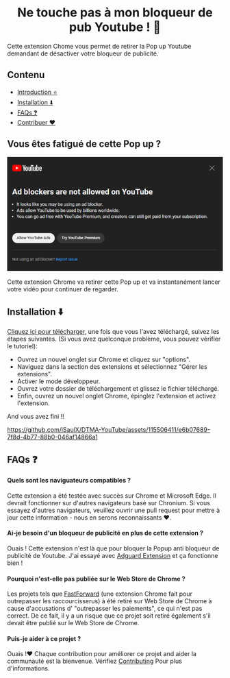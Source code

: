 <h1 align='center'>Ne touche pas à mon bloqueur de pub Youtube ! 🚫</h1>

Cette extension Chome vous permet de retirer la Pop up Youtube demandant de désactiver votre bloqueur de publicité.

## Contenu

- [Introduction ⭐](#vous-etes-fatigue-de-cette-pop-up)
- [Installation ⬇️](#installation-%EF%B8%8F)
- [FAQs ❓](#faqs-)
- [Contribuer ❤️](/CONTRIBUTING.md)

## Vous êtes fatigué de cette Pop up ?

![pop-up](/images/popUp.png)

Cette extension Chrome va retirer cette Pop up et va instantanément lancer votre vidéo pour continuer de regarder.

## Installation ⬇️

[Cliquez ici pour télécharger](https://github.com/iSaulX/DTMA-YouTube/releases/download/v1.2/source.v1.2.zip), une fois que vous l'avez téléchargé, suivez les étapes suivantes.
(Si vous avez quelconque problème, vous pouvez vérifier le tutoriel):

- Ouvrez un nouvel onglet sur Chrome et cliquez sur "options".
- Naviguez dans la section des extensions et sélectionnez "Gérer les extensions".
- Activer le mode développeur.
- Ouvrez votre dossier de téléchargement et glissez le fichier téléchargé.
- Enfin, ouvrez un nouvel onglet Chrome, épinglez l'extension et activez l'extension.

And vous avez fini !!

https://github.com/iSaulX/DTMA-YouTube/assets/115506411/e6b07689-7f8d-4b77-88b0-046af14866a1

## FAQs ❓

#### Quels sont les naviguateurs compatibles ?

Cette extension a été testée avec succès sur Chrome et Microsoft Edge. Il devrait fonctionner sur d'autres navigateurs basé sur Chronium. Si vous essayez d'autres navigateurs, veuillez ouvrir une pull request pour mettre à jour cette information - nous en serons reconnaissants ❤️.

#### Ai-je besoin d'un bloqueur de publicité en plus de cette extension ?

Ouais ! Cette extension n'est là que pour bloquer la Popup anti bloqueur de publicité de Youtube. J'ai essayé avec [Adguard Extension](https://adguard.com/es/welcome.html) et ça fonctionne bien !

#### Pourquoi n'est-elle pas publiée sur le Web Store de Chrome ?

Les projets tels que [FastForward](https://github.com/FastForwardTeam/FastForward) (une extension Chrome fait pour outrepasser les raccourcisserus) à été retiré sur Web Store de Chrome à cause d'accusations d' "outrepasser les paiements", ce qui n'est pas correct. De ce fait, il y a un risque que ce projet soit retiré également s'il devait être publié sur le Web Store de Chrome.

#### Puis-je aider à ce projet ?

Ouais !❤️ Chaque contribution pour améliorer ce projet and aider la communauté est la bienvenue. Vérifiez [Contributing](/CONTRIBUTING.md) Pour plus d'informations.
